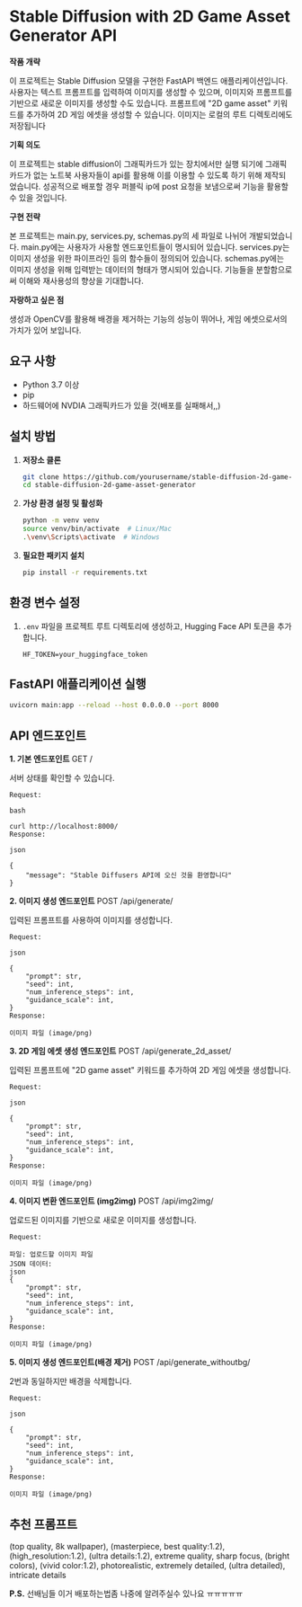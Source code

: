 # Stable Diffusion with 2D Game Asset Generator API

**작품 개략**

이 프로젝트는 Stable Diffusion 모델을 구현한 FastAPI 백엔드 애플리케이션입니다. 사용자는 텍스트 프롬프트를 입력하여 이미지를 생성할 수 있으며, 이미지와 프롬프트를 기반으로 새로운 이미지를 생성할 수도 있습니다. 프롬프트에 "2D game asset" 키워드를 추가하여 2D 게임 에셋을 생성할 수 있습니다. 이미지는 로컬의 루트 디렉토리에도 저장됩니다

**기획 의도**

이 프로젝트는 stable diffusion이 그래픽카드가 있는 장치에서만 실행 되기에 그래픽카드가 없는 노트북 사용자들이 api를 활용해 이를 이용할 수 있도록 하기 위해 제작되었습니다. 성공적으로 배포할 경우 퍼블릭 ip에 post 요청을 보냄으로써 기능을 활용할 수 있을 것입니다.

**구현 전략**

본 프로젝트는 main.py, services.py, schemas.py의 세 파일로 나뉘어 개발되었습니다. main.py에는 사용자가 사용할 엔드포인트들이 명시되어 있습니다. services.py는 이미지 생성을 위한 파이프라인 등의 함수들이 정의되어 있습니다. schemas.py에는 이미지 생성을 위해 입력받는 데이터의 형태가 명시되어 있습니다. 기능들을 분할함으로써 이해와 재사용성의 향상을 기대합니다.

**자랑하고 싶은 점**

생성과 OpenCV를 활용해 배경을 제거하는 기능의 성능이 뛰어나, 게임 에셋으로서의 가치가 있어 보입니다.

## 요구 사항

- Python 3.7 이상
- pip
- 하드웨어에 NVDIA 그래픽카드가 있을 것(배포를 실패해서,,)

## 설치 방법

1. **저장소 클론**

    ```bash
    git clone https://github.com/yourusername/stable-diffusion-2d-game-asset-generator.git
    cd stable-diffusion-2d-game-asset-generator
    ```

2. **가상 환경 설정 및 활성화**

    ```bash
    python -m venv venv
    source venv/bin/activate  # Linux/Mac
    .\venv\Scripts\activate  # Windows
    ```

3. **필요한 패키지 설치**

    ```bash
    pip install -r requirements.txt
    ```

## 환경 변수 설정

1. `.env` 파일을 프로젝트 루트 디렉토리에 생성하고, Hugging Face API 토큰을 추가합니다.

    ```
    HF_TOKEN=your_huggingface_token
    ```

## FastAPI 애플리케이션 실행

```bash
uvicorn main:app --reload --host 0.0.0.0 --port 8000
```

## API 엔드포인트

**1. 기본 엔드포인트**
GET /

서버 상태를 확인할 수 있습니다.
```
Request:

bash
 
curl http://localhost:8000/
Response:

json
 
{
    "message": "Stable Diffusers API에 오신 것을 환영합니다"
}
```
**2. 이미지 생성 엔드포인트**
POST /api/generate/

입력된 프롬프트를 사용하여 이미지를 생성합니다.

```
Request:

json
 
{
    "prompt": str,
    "seed": int,
    "num_inference_steps": int,
    "guidance_scale": int,
}
Response:

이미지 파일 (image/png)
```

**3. 2D 게임 에셋 생성 엔드포인트**
POST /api/generate_2d_asset/

입력된 프롬프트에 "2D game asset" 키워드를 추가하여 2D 게임 에셋을 생성합니다.

```
Request:

json
 
{
    "prompt": str,
    "seed": int,
    "num_inference_steps": int,
    "guidance_scale": int,
}
Response:

이미지 파일 (image/png)
```

**4. 이미지 변환 엔드포인트 (img2img)**
POST /api/img2img/

업로드된 이미지를 기반으로 새로운 이미지를 생성합니다.

```
Request:

파일: 업로드할 이미지 파일
JSON 데이터:
json
{
    "prompt": str,
    "seed": int,
    "num_inference_steps": int,
    "guidance_scale": int,
}
Response:

이미지 파일 (image/png)
```

**5. 이미지 생성 엔드포인트(배경 제거)**
POST /api/generate_withoutbg/

2번과 동일하지만 배경을 삭제합니다.

```
Request:

json
 
{
    "prompt": str,
    "seed": int,
    "num_inference_steps": int,
    "guidance_scale": int,
}
Response:

이미지 파일 (image/png)
```
## 추천 프롬프트
(top quality, 8k wallpaper), (masterpiece, best quality:1.2), (high_resolution:1.2), (ultra details:1.2), extreme quality, sharp focus, (bright colors), (vivid color:1.2), photorealistic, extremely detailed, (ultra detailed), intricate details

**P.S.**
선배님들 이거 배포하는법좀 나중에 알려주실수 있나요 ㅠㅠㅠㅠㅠ
